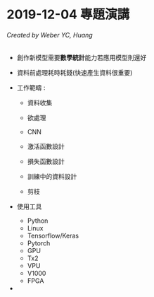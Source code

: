 # 2019-12-04 專題演講

###### Created by Weber YC, Huang

+ 創作新模型需要**數學統計**能力若應用模型則還好
+ 資料前處理耗時耗錢(快速產生資料很重要)
+ 工作範疇 : 

  + 資料收集

  + 欲處理

  + CNN

  + 激活函數設計

  + 損失函數設計

  + 訓練中的資料設計

  + 剪枝
+ 使用工具
  + Python
  + Linux
  + Tensorflow/Keras
  + Pytorch
  + GPU
  + Tx2
  + VPU
  + V1000
  + FPGA
+ 



